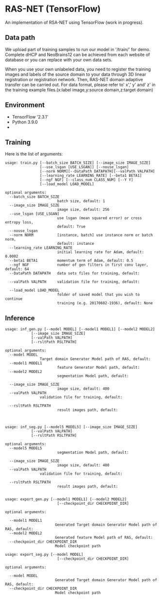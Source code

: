 # RAS-NET (TensorFlow)
An implementation of RSA-NET using TensorFlow (work in progress).


## Data path
We upload part of training samples to run our model in '/train/' for demo. 
Complete dHCP and NeoBrains12 can be achieved from each website of database or you can replace with your own data sets.

When you use your own unlabeled data, you need to register the training images and labels of the source domain to your data through 3D linear registration or registration network. Then, RAS-NET domain adaptive transfer can be carried out. For data format, please refer to' x',' y' and' z' in the training example files.(x:label image,y:source domain,z:target domain)


## Environment

* TensorFlow '2.3.1'
* Python 3.9.0
* 


## Training

Here is the list of arguments:
```
usage: train.py [--batch_size BATCH_SIZE] [--image_size IMAGE_SIZE]
                [--use_lsgan [USE_LSGAN]] [--nouse_lsgan]
                [--norm NORM][--DataPath DATAPATH][--valPath VALPATH]
                [--learning_rate LEARNING_RATE] [--beta1 BETA1]
                [--ngf NGF] [--class_num CLASS_NUM] [--Y Y]
                [--load_model LOAD_MODEL]

optional arguments:
  --batch_size BATCH_SIZE
                        batch size, default: 1
  --image_size IMAGE_SIZE
                        image size, default: 256
  --use_lsgan [USE_LSGAN]
                        use lsgan (mean squared error) or cross entropy loss,
                        default: True
  --nouse_lsgan
  --norm NORM           [instance, batch] use instance norm or batch norm,
                        default: instance
  --learning_rate LEARNING_RATE
                        initial learning rate for Adam, default: 0.0002
  --beta1 BETA1         momentum term of Adam, default: 0.5
  --ngf NGF             number of gen filters in first conv layer, default: 64
  --DataPath DATAPATH   data sets files for training, default:

  --valPath VALPATH     validation file for training, default:

  --load_model LOAD_MODEL
                        folder of saved model that you wish to continue
                        training (e.g. 20170602-1936), default: None
```


## Inference
```
usage: inf_gen.py [--model MODEL] [--model1 MODEL1] [--model2 MODEL2]
			[--image_size IMAGE_SIZE]
			[--valPath VALPATH] 
			[--rsltPath RSLTPATH] 	

optional arguments:
  --model MODEL 
				Target domain Generator Model path of RAS, default: 
  --model1 MODEL1
                        feature Generator Model path, default: 
  --model2 MODEL2
                        segmentation Model path, default: 

  --image_size IMAGE_SIZE
                        image size, default: 400
  --valPath VALPATH     
				validation file for training, default:

  --rsltPath RSLTPATH
                        result images path, default:



usage: inf_seg.py [--model5 MODEL5] [--image_size IMAGE_SIZE]
			[--valPath VALPATH] 
			[--rsltPath RSLTPATH] 	

optional arguments:
  --model5 MODEL5
                        segmentation Model path, default: 

  --image_size IMAGE_SIZE
                        image size, default: 400
  --valPath VALPATH     
				validation file for training, default:

  --rsltPath RSLTPATH
                        result images path, default:


usage: export_gen.py [--model1 MODEL1] [--model2 MODEL2] 
                        [--checkpoint_dir CHECKPOINT_DIR]

optional arguments:

  --model1 MODEL1
                       Generated Target domain Generator Model path of RAS, default:  
  --model2 MODEL2
                       Generated feature Model path of RAS, default:
  --checkpoint_dir CHECKPOINT_DIR
                       Model checkpoint path

usage: export_seg.py [--model MODEL]
                        [--checkpoint_dir CHECKPOINT_DIR]

optional arguments:

  --model MODEL
                       Generated Target domain Generator Model path of RAS, default:  
  --checkpoint_dir CHECKPOINT_DIR
                       Model checkpoint path
```















